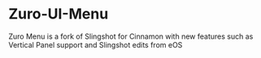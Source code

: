 # Zuro-UI-Menu
Zuro Menu is a fork of Slingshot for Cinnamon with new features such as Vertical Panel support and Slingshot edits from eOS
